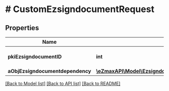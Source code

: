 # # CustomEzsigndocumentRequest

## Properties

Name | Type | Description | Notes
------------ | ------------- | ------------- | -------------
**pkiEzsigndocumentID** | **int** | The unique ID of the Ezsigndocument |
**aObjEzsigndocumentdependency** | [**\eZmaxAPI\Model\EzsigndocumentdependencyRequestCompound[]**](EzsigndocumentdependencyRequestCompound.md) |  |

[[Back to Model list]](../../README.md#models) [[Back to API list]](../../README.md#endpoints) [[Back to README]](../../README.md)
